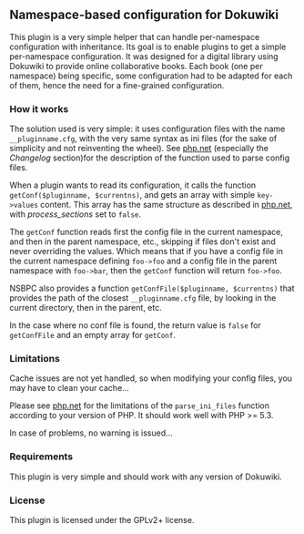 ## Namespace-based configuration for Dokuwiki

This plugin is a very simple helper that can handle per-namespace configuration with inheritance. Its goal is to enable plugins to get a simple per-namespace configuration. It was designed for a digital library using Dokuwiki to provide online collaborative books. Each book (one per namespace) being specific, some configuration had to be adapted for each of them, hence the need for a fine-grained configuration.

### How it works

The solution used is very simple: it uses configuration files with the name `__pluginname.cfg`, with the very same syntax as ini files (for the sake of simplicity and not reinventing the wheel). See [php.net] (especially the *Changelog* section)for the description of the function used to parse config files.

When a plugin wants to read its configuration, it calls the function `getConf($pluginname, $currentns)`, and gets an array with simple `key->values` content. This array has the same structure as described in [php.net], with *process_sections* set to `false`. 

The `getConf` function reads first the config file in the current namespace, and then in the parent namespace, etc., skipping if files don't exist and never overriding the values. Which means that if you have a config file in the current namespace defining `foo->foo` and a config file in the parent namespace with `foo->bar`, then the `getConf` function will return `foo->foo`.

NSBPC also provides a function `getConfFile($pluginname, $currentns)` that provides the path of the closest `__pluginname.cfg` file, by looking in the current directory, then in the parent, etc.

In the case where no conf file is found, the return value is `false` for `getConfFile` and an empty array for `getConf`.

### Limitations

Cache issues are not yet handled, so when modifying your config files, you may
have to clean your cache...

Please see [php.net] for the limitations of the `parse_ini_files` function according to your version of PHP. It should work well with PHP >= 5.3.

In case of problems, no warning is issued...

### Requirements

This plugin is very simple and should work with any version of Dokuwiki.

### License

This plugin is licensed under the GPLv2+ license.

[php.net]: http://php.net/manual/fr/function.parse-ini-file.php
